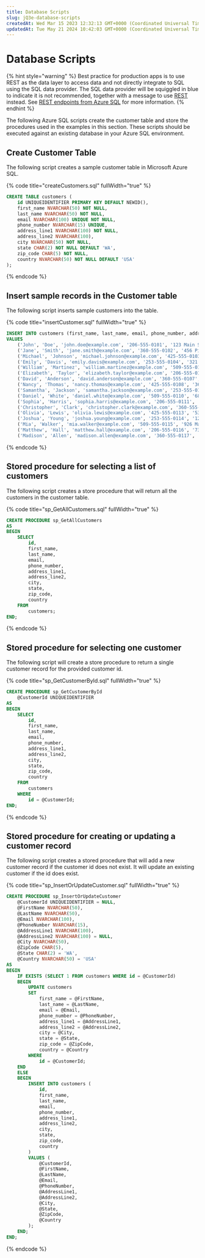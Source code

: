 ```yaml
---
title: Database Scripts
slug: jQ3e-database-scripts
createdAt: Wed Mar 15 2023 12:32:13 GMT+0000 (Coordinated Universal Time)
updatedAt: Tue May 21 2024 10:42:03 GMT+0000 (Coordinated Universal Time)
---
```


# Database Scripts

{% hint style="warning" %}
Best practice for production apps is to use REST as the data layer to access data and not directly integrate to SQL using the SQL data provider. The SQL data provider will be squiggled in blue to indicate it is not recommended, together with a message to use [REST](https://docs.jigx.com/rest) instead. See [REST endpoints from Azure SQL](https://docs.jigx.com/microsoft-azure-sql) for more information.
{% endhint %}

The following Azure SQL scripts create the customer table and store the procedures used in the examples in this section. These scripts should be executed against an existing database in your Azure SQL environment.

## Create Customer Table

The following script creates a sample customer table in Microsoft Azure SQL.

{% code title="createCustomers.sql" fullWidth="true" %}
```sql
CREATE TABLE customers (
    id UNIQUEIDENTIFIER PRIMARY KEY DEFAULT NEWID(),
    first_name NVARCHAR(50) NOT NULL,
    last_name NVARCHAR(50) NOT NULL,
    email NVARCHAR(100) UNIQUE NOT NULL,
    phone_number NVARCHAR(15) UNIQUE,
    address_line1 NVARCHAR(100) NOT NULL,
    address_line2 NVARCHAR(100),
    city NVARCHAR(50) NOT NULL,
    state CHAR(2) NOT NULL DEFAULT 'WA',
    zip_code CHAR(5) NOT NULL,
    country NVARCHAR(50) NOT NULL DEFAULT 'USA'
);
```
{% endcode %}

## Insert sample records in the Customer table

The following script inserts sample customers into the table.

{% code title="insertCustomer.sql" fullWidth="true" %}
```sql
INSERT INTO customers (first_name, last_name, email, phone_number, address_line1, address_line2, city, zip_code)
VALUES
    ('John', 'Doe', 'john.doe@example.com', '206-555-0101', '123 Main St', 'Apt 4B', 'Seattle', '98101'),
    ('Jane', 'Smith', 'jane.smith@example.com', '360-555-0102', '456 Pine St', NULL, 'Bellevue', '98004'),
    ('Michael', 'Johnson', 'michael.johnson@example.com', '425-555-0103', '789 Oak St', NULL, 'Redmond', '98052'),
    ('Emily', 'Davis', 'emily.davis@example.com', '253-555-0104', '321 Elm St', 'Unit 3A', 'Tacoma', '98402'),
    ('William', 'Martinez', 'william.martinez@example.com', '509-555-0105', '654 Maple St', NULL, 'Spokane', '99201'),
    ('Elizabeth', 'Taylor', 'elizabeth.taylor@example.com', '206-555-0106', '987 Cedar St', NULL, 'Seattle', '98102'),
    ('David', 'Anderson', 'david.anderson@example.com', '360-555-0107', '147 Pineview Dr', NULL, 'Bellevue', '98005'),
    ('Nancy', 'Thomas', 'nancy.thomas@example.com', '425-555-0108', '369 Willow Ln', 'Apt 2C', 'Redmond', '98053'),
    ('Samantha', 'Jackson', 'samantha.jackson@example.com', '253-555-0109', '852 Spruce St', NULL, 'Tacoma', '98403'),
    ('Daniel', 'White', 'daniel.white@example.com', '509-555-0110', '681 Oakwood Ave', NULL, 'Spokane', '99202'),
    ('Sophia', 'Harris', 'sophia.harris@example.com', '206-555-0111', '408 Park Pl', 'Unit 1A', 'Seattle', '98103'),
    ('Christopher', 'Clark', 'christopher.clark@example.com', '360-555-0112', '246 Evergreen Dr', NULL, 'Bellevue', '98006'),
    ('Olivia', 'Lewis', 'olivia.lewis@example.com', '425-555-0113', '533 Pinecrest Ct', NULL, 'Redmond', '98054'),
    ('Joshua', 'Young', 'joshua.young@example.com', '253-555-0114', '129 Elmwood St', 'Apt 3B', 'Tacoma', '98404'),
    ('Mia', 'Walker', 'mia.walker@example.com', '509-555-0115', '926 Maplewood Rd', NULL, 'Spokane', '99203'),
    ('Matthew', 'Hall', 'matthew.hall@example.com', '206-555-0116', '734 Cedarwood Dr', NULL, 'Seattle', '98104'),
    ('Madison', 'Allen', 'madison.allen@example.com', '360-555-0117', '349 Pineview Ln', 'Apt 5C', 'Bellevue', '98007');
```
{% endcode %}

## Stored procedure for selecting a list of customers

The following script creates a store procedure that will return all the customers in the customer table.

{% code title="sp_GetAllCustomers.sql" fullWidth="true" %}
```sql
CREATE PROCEDURE sp_GetAllCustomers
AS
BEGIN
    SELECT
        id,
        first_name,
        last_name,
        email,
        phone_number,
        address_line1,
        address_line2,
        city,
        state,
        zip_code,
        country
    FROM
        customers;
END;
```
{% endcode %}

## Stored procedure for selecting one customer

The following script will create a store procedure to return a single customer record for the provided customer id.

{% code title="sp_GetCustomerById.sql" fullWidth="true" %}
```sql
CREATE PROCEDURE sp_GetCustomerById
    @CustomerId UNIQUEIDENTIFIER
AS
BEGIN
    SELECT
        id,
        first_name,
        last_name,
        email,
        phone_number,
        address_line1,
        address_line2,
        city,
        state,
        zip_code,
        country
    FROM
        customers
    WHERE
        id = @CustomerId;
END;
```
{% endcode %}

## Stored procedure for creating or updating a customer record

The following script creates a stored procedure that will add a new customer record if the customer id does not exist. It will update an existing customer if the id does exist.

{% code title="sp_InsertOrUpdateCustomer.sql" fullWidth="true" %}
```sql
CREATE PROCEDURE sp_InsertOrUpdateCustomer
    @CustomerId UNIQUEIDENTIFIER = NULL,
    @FirstName NVARCHAR(50),
    @LastName NVARCHAR(50),
    @Email NVARCHAR(100),
    @PhoneNumber NVARCHAR(15),
    @AddressLine1 NVARCHAR(100),
    @AddressLine2 NVARCHAR(100) = NULL,
    @City NVARCHAR(50),
    @ZipCode CHAR(5),
    @State CHAR(2) = 'WA',
    @Country NVARCHAR(50) = 'USA'
AS
BEGIN
    IF EXISTS (SELECT 1 FROM customers WHERE id = @CustomerId)
    BEGIN
        UPDATE customers
        SET
            first_name = @FirstName,
            last_name = @LastName,
            email = @Email,
            phone_number = @PhoneNumber,
            address_line1 = @AddressLine1,
            address_line2 = @AddressLine2,
            city = @City,
            state = @State,
            zip_code = @ZipCode,
            country = @Country
        WHERE
            id = @CustomerId;
    END
    ELSE
    BEGIN
        INSERT INTO customers (
            id,
            first_name,
            last_name,
            email,
            phone_number,
            address_line1,
            address_line2,
            city,
            state,
            zip_code,
            country
        )
        VALUES (
            @CustomerId,
            @FirstName,
            @LastName,
            @Email,
            @PhoneNumber,
            @AddressLine1,
            @AddressLine2,
            @City,
            @State,
            @ZipCode,
            @Country
        );
    END;
END;
```
{% endcode %}
